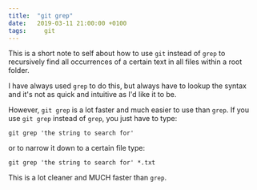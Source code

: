 ```yaml
---
title:  "git grep"
date:   2019-03-11 21:00:00 +0100
tags:	  git
---
```


This is a short note to self about how to use `git` instead of `grep` to recursively find all occurrences of a certain text in all files within a root folder.

I have always used `grep` to do this, but always have to lookup the syntax and it's not as quick and intuitive as I'd like it to be.

However, `git grep` is a lot faster and much easier to use than `grep`. If you use `git grep` instead of `grep`, you just have to type:

```
git grep 'the string to search for'
```

or to narrow it down to a certain file type:

```
git grep 'the string to search for' *.txt
```

This is a lot cleaner and MUCH faster than `grep`.
